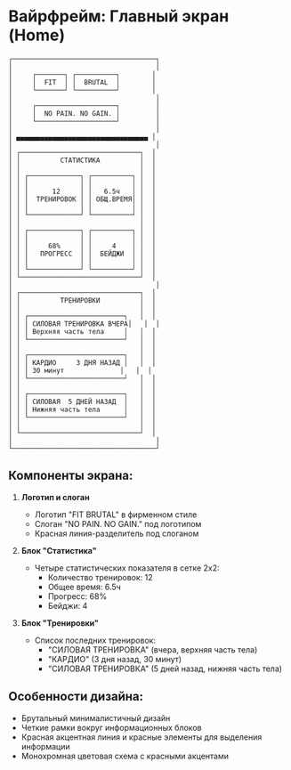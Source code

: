 # Вайрфрейм: Главный экран (Home)

```
┌────────────────────────────────────┐
│                                    │
│     ┌───────┐ ┌──────────┐        │
│     │  FIT  │ │  BRUTAL  │        │
│     └───────┘ └──────────┘        │
│                                    │
│     ┌────────────────────┐         │
│     │  NO PAIN. NO GAIN. │         │
│     └────────────────────┘         │
│                                    │
│ ▄▄▄▄▄▄▄▄▄▄▄▄▄▄▄▄▄▄▄▄▄▄▄▄▄▄▄▄▄▄▄▄▄ │
│                                    │
│ ┌──────────────────────────────┐  │
│ │          СТАТИСТИКА          │  │
│ │                              │  │
│ │ ┌─────────────┐ ┌──────────┐ │  │
│ │ │             │ │          │ │  │
│ │ │      12     │ │   6.5ч   │ │  │
│ │ │  ТРЕНИРОВОК │ │ ОБЩ.ВРЕМЯ│ │  │
│ │ │             │ │          │ │  │
│ │ └─────────────┘ └──────────┘ │  │
│ │                              │  │
│ │ ┌─────────────┐ ┌──────────┐ │  │
│ │ │             │ │          │ │  │
│ │ │     68%     │ │     4    │ │  │
│ │ │   ПРОГРЕСС  │ │  БЕЙДЖИ  │ │  │
│ │ │             │ │          │ │  │
│ │ └─────────────┘ └──────────┘ │  │
│ └──────────────────────────────┘  │
│                                    │
│ ┌──────────────────────────────┐  │
│ │          ТРЕНИРОВКИ          │  │
│ │                              │  │
│ │ ┌────────────────────────┐   │  │
│ │ │ СИЛОВАЯ ТРЕНИРОВКА ВЧЕРА│   │  │
│ │ │ Верхняя часть тела     │   │  │
│ │ └────────────────────────┘   │  │
│ │                              │  │
│ │ ┌────────────────────────┐   │  │
│ │ │ КАРДИО     3 ДНЯ НАЗАД │   │  │
│ │ │ 30 минут              │   │  │
│ │ └────────────────────────┘   │  │
│ │                              │  │
│ │ ┌────────────────────────┐   │  │
│ │ │ СИЛОВАЯ  5 ДНЕЙ НАЗАД  │   │  │
│ │ │ Нижняя часть тела      │   │  │
│ │ └────────────────────────┘   │  │
│ │                              │  │
│ └──────────────────────────────┘  │
│                                    │
└────────────────────────────────────┘
```

## Компоненты экрана:

1. **Логотип и слоган**
   - Логотип "FIT BRUTAL" в фирменном стиле
   - Слоган "NO PAIN. NO GAIN." под логотипом
   - Красная линия-разделитель под слоганом

2. **Блок "Статистика"**
   - Четыре статистических показателя в сетке 2х2:
     * Количество тренировок: 12
     * Общее время: 6.5ч
     * Прогресс: 68%
     * Бейджи: 4

3. **Блок "Тренировки"**
   - Список последних тренировок:
     * "СИЛОВАЯ ТРЕНИРОВКА" (вчера, верхняя часть тела)
     * "КАРДИО" (3 дня назад, 30 минут)
     * "СИЛОВАЯ ТРЕНИРОВКА" (5 дней назад, нижняя часть тела)

## Особенности дизайна:
- Брутальный минималистичный дизайн
- Четкие рамки вокруг информационных блоков
- Красная акцентная линия и красные элементы для выделения информации
- Монохромная цветовая схема с красными акцентами 